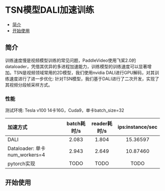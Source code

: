 # TSN模型DALI加速训练

- [简介](#简介)
- [开始使用](#开始使用)

## 简介
训练速度慢是视频模型训练的常见问题，PaddleVideo使用飞桨2.0的dataloader，凭借其优异的多进程加速能力，训练模型的训练速度可以显著增加。TSN是视频领域常用的2D模型，我们使用nvidia DALI进行GPU解码，对其训练速度进行了进一步优化:
针对TSN模型，我们基于DALI进行了二次开发，实现了其视频分段帧采样方式。

### 性能

测试环境: Tesla v100 14卡16G，Cuda9，单卡batch_size=32

| 加速方式  | batch耗时/s  | reader耗时/s | ips:instance/sec |
| :--------------- | :--------: | :------------: | :------------: |
| DALI | 2.083 | 1.804 | 15.36597  |
| Dataloader:  单卡num_workers=4 | 2.943 | 2.649 | 10.87460|
| pytorch实现 | TODO | TODO | TODO |

## 开始使用





